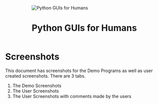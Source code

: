 <div style="display: flex; gap: 50px; justify-content: center;">
    <div>
        <img src="https://raw.githubusercontent.com/PySimpleGUI/PySimpleGUI/master/images/for_readme/Logo%20with%20text%20for%20GitHub%20Top.png" alt="Python GUIs for Humans">
        <h1 style="text-align: center;">Python GUIs for Humans</h1>
    </div>
</div>

# Screenshots

This document has screenshots for the Demo Programs as well as user created screenshots.  There are 3 tabs.

1. The Demo Screenshots
2. The User Screenshots
3. The User Screenshots with comments made by the users


